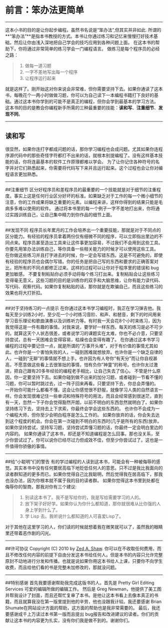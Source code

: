 # 前言：笨办法更简单

------

这本小书的目的是让你起步编程。虽然书名说是“笨办法”,但其实并非如此. 所谓的**“笨办法”**是指本书教授的方式。本书让你通过练习和记忆来慢慢打好技术基础，然后让你由浅入深地把自己学会的技巧应用到各种问题上面。
在这本书的帮助下，你将通过非常简单的练习学会一门编程语言。
做练习是每个程序员的必经之路：

> 1. 做每一道习题
> 2. 一字不差地写出每一个程序
> 3. 让程序运行起来

就是这样了。刚开始这对你来说会非常难，但你需要坚持下去。如果你通读了这本书，每晚花个一两小时做做习题，你可以为自己读下一本编程书籍打下良好的基础。通过这本书你学到的可能不是真正的编程，但你会学到最基本的学习方法。
这本书的目的是教会你编程新手所需的三种最重要的技能：**读和写**、**注重细节**、**发现不同**。

------
## 读和写
很显然，如果你连打字都成问题的话，那你学习编程也会成问题。尤其如果你连程序源代码中的那些奇怪字符都打不出来的话，就根本别提编程了。没有这样基本技能的话，你将连最基本的软件工作原理都难以学会。
为了让你记住各种符号的名字并对它们熟悉起来，你需要将代码写下来并且运行起来。这个过程也会让你对编程语言更加熟悉。

------
##注重细节
区分好程序员和差程序员的最重要的一个技能就是对于细节的注重程度。事实上这是任何行业区分好坏的标准。如果缺乏对于工作的每一个微小细节的注意，你的工作成果将缺乏重要的元素。以编程来讲，这样你得到的结果只能是毛病多多难以使用的软件。
通过将本书里的每一个例子一字不差地打出来，你将通过实践训练自己，让自己集中精力到你作品的细节上面。

------
##发现不同
程序员长年累月的工作会培养出一个重要技能，那就是对于不同点的区分能力。有经验的程序员拿着两份仅有细微不同的程序，可以立即指出里边的不同点来。程序员甚至造出工具来让这件事更加容易，不过我们不会用到这些工具。你要先用笨办法训练自己，等你具备一些相关能力的时候才可以使用这些工具。
在你做这些练习并且打字进去的时候，你一定会写错东西。这是不可避免的，即使有经验的程序员也会偶尔写错。你的任务是把自己写的东西和要求的正确答案对比，把所有的不同点都修正过来。这样的过程可以让你对于程序里的错误和 bug 更加敏感。
不要复制粘贴你必须手动将每个练习打出来。复制粘贴会让这些练习变得毫无意义。这些习题的目的是训练你的双手和大脑思维，让你有能力读代码、写代码、观察代码。如果你复制粘贴的话，那你就是在欺骗自己，而且这些练习的效果也将大打折扣。

------
##对于坚持练习的一点提示
在你通过这本书学习编程时，我正在学习弹吉他。我每天至少训练2小时，至少花一个小时练习音阶、和声、和琶音，剩下的时间用来学习音乐理论和歌曲演奏以及训练听力等。有时我一天会花8个小时来练习，因为我觉得这是一件有趣的事情。对我来说，要学好一样东西，每天的练习是必不可少的。就算这天个人状态很差，或者说学习的课题实在太难，你也不必介意，只要坚持尝试，总有一天困难会变得容易，枯燥也会变得有趣了。
在你通过这本书学习编程的过程中要记住一点，就是所谓的“万事开头难”，对于有价值的事情尤其如此。也许你是一个害怕失败的人，一碰到困难就想放弃。也许你是一个缺乏自律的人，一碰到“无聊”的事情就不想上手。也许因为有人夸你“有天分”而让你自视甚高，不愿意做这些看上去很笨拙的事情，怕有负你”神童”的称号。也许你太过激进，把自己跟有20多年经验的编程老手相比，让自己失去了信心。
不管是什么原因，你一定要坚持下去。如果你碰到做不出来的加分习题，或者碰到一节看不懂的习题，你可以暂时跳过去，过一阵子回来再看。只要坚持下去，你总会弄懂的。
一开始你可能什么都看不懂。这会让你感觉很不舒服，就像学习人类的自然语言一样。你会发现很难记住一些单词和特殊符号的用法，而且会经常感到很迷茫，直到有一天，忽然一下子你会觉得豁然开朗，以前不明白的东西忽然就明白了。如果你坚持练习下去，坚持去上下求索，你最终会学会这些东西的。
也许你不会成为一个编程大师，但你至少会明白程序是怎么工作的。
如果你放弃的话，你会失去达到这个程度的机会。你会在第一次碰到不明白的东西时(几乎是所有的东西)放弃。如果你坚持尝试，坚持写习题，坚持尝试弄懂习题的话，你最终一定会明白里边的内容的。
如果你通读了这本书，却还是不知道编程是怎么回事。那也没关系，至少你尝试过了。你可以说你已经尽过力但成效不佳，但至少你尝试过了。这也是一件值得你骄傲的事情。

------
##给“小聪明”们的警告
有的学过编程的人读到这本书，可能会有一种被侮辱的感觉。其实本书中没有任何要居高临下地贬低任何人的意思。只不过是我比我面向的读者群知道的更多而已。如果你觉得自己比我聪明，然后觉得我在居高临下，那我也没办法，因为你根本就不属于我的目的读者群。
如果你觉得这本书里到处都在侮辱你的智商，那我对你有三个建议:
> 1. 别读这本书了。我不是写给你的，我是写给需要学习的人的。
> 2. 放下架子好好学。如果你认为你什么都知道，那你就很难从比你强的人身上学到什么了。
> 3. 学 Lisp 去。我听说什么都知道的人可喜爱Lisp了。

对于其他在这里学习的人，你们读的时候就想着我在微笑就可以了，虽然我的眼睛里还带着恶作剧的闪光。

------
##许可协议
Copyright (C) 2010 by [Zed A. Shaw](http://zedshaw.com/). 你可以在不收取任何费用，而且不修改任何内容的前提下自由分发这本书给任何人。但是本书的内容只允许完整原封不动地进行分发和传播。也就是说如果你用这本书给人上课，只要你不向学生收费，而且给他们看的书是完整未加修改的，那就没问题。

------
##特别感谢
首先我要感谢帮助我完成这版书的人。首先是 Pretty Girl Editing Services 可爱的编辑所做的编辑工作。
然后是 Greg Newman，他提供了美工图并帮我设计了封面，而且还帮忙复审了本书。是他让这本书看上去像本真正的书籍，而且就算我没在第一版里提到他的辛劳，他也没跟我计较。我还要感谢 Brian Shumate在网站设计方面的帮助，这方面的帮助也是我非常需要的。
最后，我还要感谢成千上万读过本书第一版而且提出 bug报告和改进建议的读者。你们的贡献让这本书的内容更为扎实，没有你们我是做不到的。谢谢你们。